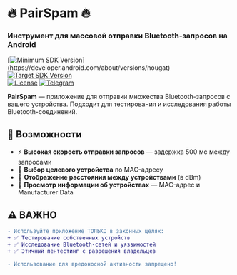 # 🔥 PairSpam 🔥  
### Инструмент для массовой отправки Bluetooth-запросов на Android  

[![Minimum SDK Version](https://img.shields.io/badge/minSDK-24%20(Android%207.0)-brightgreen.svg)](https://developer.android.com/about/versions/nougat)  
[![Target SDK Version](https://img.shields.io/badge/targetSDK-35%20(Android%2015)-orange.svg)](https://developer.android.com/about/versions/15)  
[![License](https://img.shields.io/badge/license-MIT-blue.svg)](https://opensource.org/licenses/MIT)
[![Telegram](https://img.shields.io/badge/Join-Telegram%20Channel-0088cc)](https://t.me/devbyars3nb)

**PairSpam** — приложение для отправки множества Bluetooth-запросов с вашего устройства. Подходит для тестирования и исследования работы Bluetooth-соединений.  

## 🚀 Возможности  
- ⚡ **Высокая скорость отправки запросов** — задержка 500 мс между запросами  
- 🎯 **Выбор целевого устройства** по MAC-адресу  
- 📡 **Отображение расстояния между устройствами** (в dBm)  
- 📝 **Просмотр информации об устройствах** — MAC-адрес и Manufacturer Data  

## ⚠️ ВАЖНО  
```diff
- Используйте приложение ТОЛЬКО в законных целях:
+ ✅ Тестирование собственных устройств  
+ ✅ Исследование Bluetooth-сетей и уязвимостей  
+ ✅ Этичный пентестинг с разрешения владельцев  

- Использование для вредоносной активности запрещено!  
``` 
